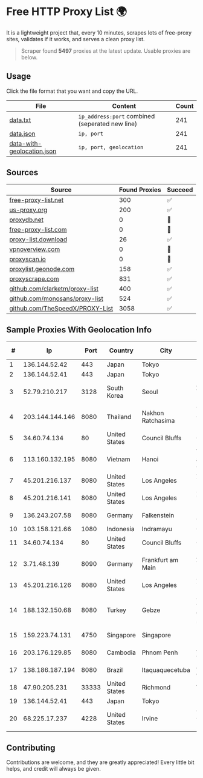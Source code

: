 
# Free HTTP Proxy List 🌍

It is a lightweight project that, every 10 minutes, scrapes lots of free-proxy sites, validates if it works, and serves a clean proxy list.


> Scraper found **5497** proxies at the latest update. Usable proxies are below.

## Usage

Click the file format that you want and copy the URL.


|File|Content|Count|
|----|-------|-----|
|[data.txt](https://raw.githubusercontent.com/themiralay/Proxy-List-World/master/data.txt)|`ip_address:port` combined (seperated new line)|241|
|[data.json](https://raw.githubusercontent.com/themiralay/Proxy-List-World/master/data.json)|`ip, port`|241|
|[data-with-geolocation.json](https://raw.githubusercontent.com/themiralay/Proxy-List-World/master/data-with-geolocation.json)|`ip, port, geolocation`|241|

## Sources

|Source|Found Proxies|Succeed|
|------|-------------|-------|
|[free-proxy-list.net](https://free-proxy-list.net)|300|✅|
|[us-proxy.org](https://www.us-proxy.org)|200|✅|
|[proxydb.net](http://proxydb.net)|0|🚫|
|[free-proxy-list.com](https://free-proxy-list.com/?page=&port=&type%5B%5D=http&type%5B%5D=https&up_time=0&search=Search)|0|🚫|
|[proxy-list.download](https://www.proxy-list.download/HTTP)|26|✅|
|[vpnoverview.com](https://vpnoverview.com/privacy/anonymous-browsing/free-proxy-servers)|0|🚫|
|[proxyscan.io](https://www.proxyscan.io)|0|🚫|
|[proxylist.geonode.com](https://proxylist.geonode.com/api/proxy-list?limit=300&page=1&sort_by=lastChecked&sort_type=desc&protocols=http,https)|158|✅|
|[proxyscrape.com](https://api.proxyscrape.com/v2/?request=displayproxies&protocol=http&timeout=10000&country=all&ssl=all&anonymity=all)|831|✅|
|[github.com/clarketm/proxy-list](https://raw.githubusercontent.com/clarketm/proxy-list/master/proxy-list-raw.txt)|400|✅|
|[github.com/monosans/proxy-list](https://raw.githubusercontent.com/monosans/proxy-list/main/proxies/http.txt)|524|✅|
|[github.com/TheSpeedX/PROXY-List](https://raw.githubusercontent.com/TheSpeedX/PROXY-List/master/http.txt)|3058|✅|


## Sample Proxies With Geolocation Info

|#|Ip|Port|Country|City|Internet Service Provider|
|-|--|----|-------|----|-------------------------|
|1|136.144.52.42|443|Japan|Tokyo|Packet Host, Inc.|
|2|136.144.52.41|443|Japan|Tokyo|Packet Host, Inc.|
|3|52.79.210.217|3128|South Korea|Seoul|Amazon Technologies Inc.|
|4|203.144.144.146|8080|Thailand|Nakhon Ratchasima|True Internet Corporation CO. Ltd.|
|5|34.60.74.134|80|United States|Council Bluffs|Google LLC|
|6|113.160.132.195|8080|Vietnam|Hanoi|VietNam Post and Telecom Corporation|
|7|45.201.216.137|8080|United States|Los Angeles|Zillion Network Inc.|
|8|45.201.216.141|8080|United States|Los Angeles|Zillion Network Inc.|
|9|136.243.207.58|8080|Germany|Falkenstein|Hetzner Online GmbH|
|10|103.158.121.66|1080|Indonesia|Indramayu|CDN|
|11|34.60.74.134|80|United States|Council Bluffs|Google LLC|
|12|3.71.48.139|8090|Germany|Frankfurt am Main|Amazon Technologies Inc.|
|13|45.201.216.126|8080|United States|Los Angeles|Zillion Network Inc.|
|14|188.132.150.68|8080|Turkey|Gebze|Guneydogu Telekom int.bil. ve ilt. hiz. tic. ltd. sti.|
|15|159.223.74.131|4750|Singapore|Singapore|DigitalOcean, LLC|
|16|203.176.129.85|8080|Cambodia|Phnom Penh|Angkor Data Communication|
|17|138.186.187.194|8080|Brazil|Itaquaquecetuba|AltaNet Telecom e Inf. LTDA-ME|
|18|47.90.205.231|33333|United States|Richmond|Alibaba.com LLC|
|19|136.144.52.41|443|Japan|Tokyo|Packet Host, Inc.|
|20|68.225.17.237|4228|United States|Irvine|Cox Communications Inc.|



## Contributing

Contributions are welcome, and they are greatly appreciated! Every
little bit helps, and credit will always be given.


